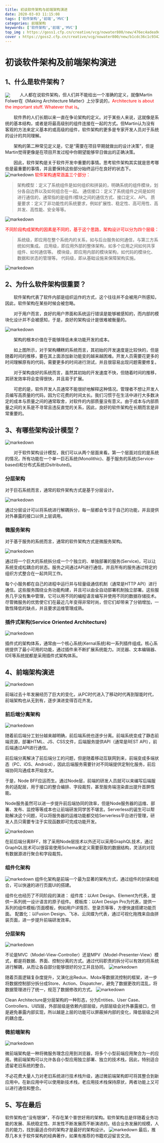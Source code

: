 ```yaml
---
title: 初谈软件架构与前端架构演进
date: 2020-03-03 11:15:08
tags: ['软件架构','前端','MVC']
categories: 前端架构
keywords: ['软件架构','前端','MVC']
top_img : https://goss1.cfp.cn/creative/vcg/nowater800/new/476ec4adea9d4b4591e5544ead85dee3.jpg?x-oss-process=image/format,webp
cover : https://goss2.cfp.cn/creative/vcg/nowater800/new/b1cdc36c1c9342b281ac4d24dc61117a.jpg?x-oss-process=image/format,webp
---
```

# 初谈软件架构及前端架构演进

## 1、什么是软件架构？

<img align="center" max-width="400" src="https://goss3.cfp.cn/creative/vcg/nowarter800/version2/168582954.jpg?x-oss-process=image/format,webp"/>
&emsp;&emsp;人人都在说软件架构，但人们并不能给出一个准确的定义，就像Martin Folwer在《Making Architecture Matter》上分享说的，<font color="red">Architecture is about the important stuff. Whatever that is</font>。

&emsp;&emsp;软件界的人们长期以来一直在争论架构的定义。对于某些人来说，这就像是系统的基本结构，或者是将最高级别的组件连接在一起的方式。但Martin认为没有客观的方法来定义基本的或高级的组件，软件架构的更多是专家开发人员对于系统的设计的共同理解。

&emsp;&emsp;架构的第二种常见定义是，它是“需要在项目早期就做出的设计决策”，但是Martin觉得更像是在项目开发过程中你期望能够早日做出的正确决策。

&emsp;&emsp;因此，软件架构是关于软件开发中重要的事情。思考软件架构其实就是思考哪些是最重要的事情，并且要保持这些部分始终运行在良好的状态下。
![markedown](img/02.jpg)
<font color="red">软件架构通常涵盖三个部分：</font>
>架构模型：定义了系统组件是如何组织和拼装的，明确系统的组件模块，划分各自边界以及如何组合在一起。
通信接口：定义了系统组件之间是如何进行通信的，通常指的是组件/模块之间的通信方式、接口定义、API。
质量要求：定义了非功能性的系统要求，例如扩展性、稳定性、高可用性、高并发、高性能、安全等等。

![markedown](img/03.jpg)

<font color="red">不同阶段构成架构的因素是不同的，基于这个思路，架构设计可以分为四个层级：</font>

>系统级，即应用在整个系统内的关系，如与后台服务如何通信，与第三方系统如何集成。
应用级，即应用外部的整体架构，如多个应用之间如何共享组件、如何通信等。
模块级，即应用内部的模块架构，如代码的模块化、数据和状态的管理等。
代码级，即从基础设施来保障架构实施。

![markedown](img/04.jpg)

## 2、为什么软件架构很重要？

&emsp;&emsp;软件架构代表了软件内部是组织运作的方式，这个往往并不会被用户所感知，因此，软件架构在某些时候会被忽略。

&emsp;&emsp;对于用户而言，良好的用户界面和系统运行错误是能够被感知的，而内部的模块化设计并不会被感知，于是，良好的架构设计是很难被衡量的。

![markedown](img/05.png)



&emsp;&emsp;架构的根本价值在于能够降低未来功能开发的成本。

&emsp;&emsp;如上图所示，对于架构糟糕的系统而言，其初始的开发速度是比较快的，但是随着时间的推移，要在其上面添加新功能变的越来越困难。开发人员需要花更多的时间理解原有的代码，需要更多的时间进行测试，并且很容易出现问题需要修复。

&emsp;&emsp;对于架构良好的系统而言，虽然其初始的开发速度不快，但随着时间的推移，其研发效率将会变得很快，并且易于扩展。

&emsp;&emsp;可悲的是，软件开发人员通常不能很好地解释这种情况。管理者不想让开发人员编写高质量的代码，因为它花费的时间太长。我们习惯于在生活中进行大多数决定的成本与质量之间的通常取舍，对软件的内部质量没有意义。由于成本与内部质量之间的关系是不寻常且违反直觉的关系，因此，良好的软件架构在长期而言是非常重要的。

## 3、有哪些架构设计模型？

![markedown](img/06.jpg)

&emsp;&emsp;对于软件架构设计模型，我们可以从两个层面来看。第一个层面对应的是系统的情况，所有功能在一个单一巨石系统(Monolithic)、基于服务的系统(Service-based)和分布式系统(Dsitributed)。

### 分层架构

对于巨石系统而言，通常的软件架构方式是基于分层设计。

![markedown](img/07.jpg)

通过分层设计可以将系统进行解耦拆分，每一层都会专注于自己的功能，并且提供对外暴露的接口以供上层调用。
 
### 微服务架构

对于基于服务的系统而言，通常的软件架构方式是微服务架构。

![markedown](img/08.jpg)


通过将一个巨大的系统拆分成一个个独立的、单独部署的服务(Service)，可以让系统变成松耦合的状态。服务之间通过API进行通信，并且所有的服务通过特定的组织方式整合在一起共同工作。

每个小服务都在自己的进程中运行并与轻量级通信机制（通常是HTTP API）进行通信。这些服务围绕业务功能构建，并且可以由全自动部署机制独立部署。这些服务几乎没有集中管理，它可以用不同的编程语言编写并使用不同的数据存储技术。尽管微服务的优势使它们在最近几年变得非常时尚，但它们却带来了分销增加，一致性降低的缺点，并且要求运维管理成熟。

### 插件式架构(Service Oriented Architecture)

![markedown](img/09.jpg)

插件式的架构体系，通常由一个核心系统(Kernal系统)和一系列插件组成。核心系统提供了最小可用的功能，通过插件来不断扩展系统能力。浏览器、文本编辑器、IDE等系统就都是采用插件式架构体系。

## 4、前端架构演进

![markedown](img/10.jpg)

前端过去十年发展经历了巨大的变化，从PC时代进入了移动时代再到智能时代，前端架构也从无到有，逐步演进变得百花齐发。

### 前后端分离架构

![markedown](img/11.jpg)

随着前后端分工划分越来越明确，前后端系统也逐步分离。前端系统变成了静态前端资源，部署HTML、JS、CSS文件，后端服务提供API（通常是REST API），前后端通过API进行通信。

前后端分离解决了前后端分工的问题，但是随着移动互联网到来，前端变成多端状态（PC、iOS、Android），因此后端服务需要针对不同端提供定制化服务，前后端协同沟通成本开始变大。

于是，Node BFF应运而生。通过Node层，前端的研发人员就可以来编写后端服务的适配层，用于接口的整合编排、字段裁剪，甚至服务端渲染直出提升首屏性能。

Node服务虽然可以进一步提升前后端协同的效率，但是Node服务器的运维、部署、发布、监控等等成本也让前端研发同学苦不堪言。Serverless的诞生可以帮助解决这个问题，可以将服务器的运维功能都交给Serverless平台进行管理，研发人员只需要专注于实现函数即可完成功能开发。

![markedown](img/12.jpg)

在前后端分离BFF，除了采用Node层技术以外还可以采用GraphQL技术，通过GraphQL技术可以很容易使用Schema来定义需要获取的数据结构，灵活的对现有数据源进行聚合和字段裁剪。

### 组件化架构


![markedown](img/13.jpg)
组件化架构是前端一个最为显著的架构方式，通过组件的封装和组合，可以快速的进行页面UI的搭建。

组件化也经历了不同阶段的演进：
组件库：以Ant Design、Element为代表，提供一系列统一设计语言的原子组件。
模板库：以Ant Design Pro为代表，提供一系列的组件模板/页面模板，例如用户详情页、登录页等等，方便快速搭建功能页面。
配置化：以Fusion Design、飞冰、云凤蝶为代表，通过可视化拖拽来自由拼装页面，进一步提升前端研发效率。

### 分层架构
![markedown](img/14.jpg)


不论是MVC（Model-View-Controller）还是MPV（Model-Presenter-View）模式，都是将数据、界面、控制分离的方式。通过代码职责的拆分可以有效的将系统进行解耦，从而让各自部分能够很好的分工并且协同。
![markedown](img/16.jpg)

随着页面逻辑复杂度提升，又演化出Redux、Mobx等数据流控制的框架，进一步将数据控制部分拆分成Store、Action、Dispatcher，避免了数据更改的混乱，将数据管理进行了统一，规范了数据修改的方式。
![markedown](img/17.jpg)

Clean Architecture是分层架构的一种形态，分为Entities、User Case、Controllers、UI四层，外部层级是依赖内部层级，内部层级会对外暴露接口，但是避免暴露内部实现，所以越是上层的功能可以屏蔽掉内部的变化，降低层级之间的耦合度。

### 微前端架构

![markedown](img/18.jpg)

微前端架构是一种将微服务理念应用到浏览器，将多个小型前端应用聚合为一的应用。微前端架构可以允许各自小型应用独立部署、独立的技术栈，因此，特别适合遗留老旧系统的整合。

不必花费大量人力对老旧系统进行技术栈升级，通过微前端架构即可将其整合到新应用中。在新应用中可以使用新技术栈，老应用技术栈保持原状，两者功能上又可以进行通信和整合。

## 5、写在最后
软件架构也“没有银弹”，不存在某个普世好用的架构。软件架构总是伴随着业务功能的发展、系统稳定性、并发性不断发展而不断演进的。结合业务发展的规模，人员的能力，找到最适合你的架构才是最好的架构设计。
![markedown](img/19.jpg)
最后，推荐几本关于软件架构的经典著作，如果有推荐的书籍欢迎留言交流。